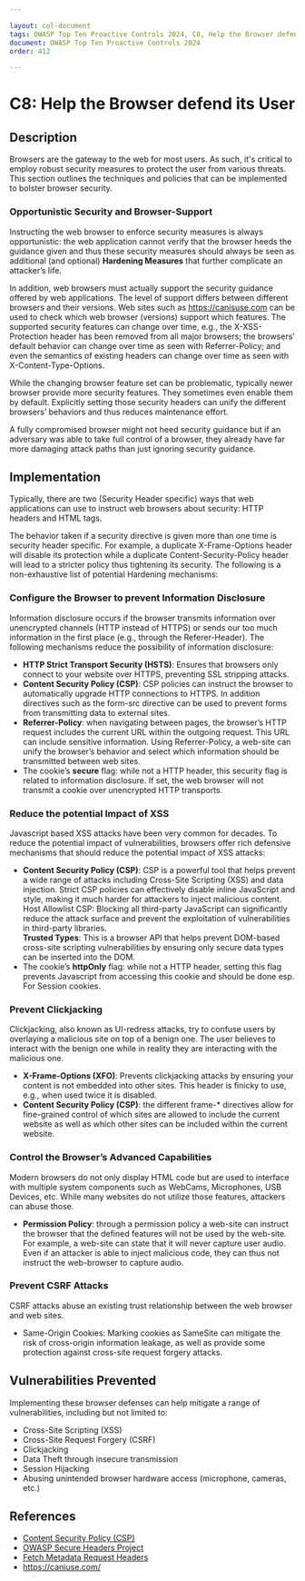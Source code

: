```yaml
---

layout: col-document
tags: OWASP Top Ten Proactive Controls 2024, C8, Help the Browser defend its User
document: OWASP Top Ten Proactive Controls 2024
order: 412

---
```


# C8: Help the Browser defend its User

## Description

Browsers are the gateway to the web for most users. As such, it's critical to employ robust security measures to protect the user from various threats. This section outlines the techniques and policies that can be implemented to bolster browser security.

### Opportunistic Security and Browser-Support

Instructing the web browser to enforce security measures is always opportunistic: the web application cannot verify that the browser heeds the guidance given and thus these security measures should always be seen as additional (and optional) **Hardening Measures** that further complicate an attacker’s life.

In addition, web browsers must actually support the security guidance offered by web applications. The level of support differs between different browsers and their versions. Web sites such as <https://canisuse.com> can be used to check which web browser (versions) support which features. The supported security features can change over time, e.g., the X-XSS-Protection header has been removed from all major browsers; the browsers’ default behavior can change over time as seen with Referrer-Policy; and even the semantics of existing headers can change over time as seen with X-Content-Type-Options.

While the changing browser feature set can be problematic, typically newer browser provide more security features. They sometimes even enable them by default. Explicitly setting those security headers can unify the different browsers’ behaviors and thus reduces maintenance effort.

A fully compromised browser might not heed security guidance but if an adversary was able to take full control of a browser, they already have far more damaging attack paths than just ignoring security guidance.

## Implementation

Typically, there are two (Security Header specific) ways that web applications can use to instruct web browsers about security: HTTP headers and HTML tags.

The behavior taken if a security directive is given more than one time is security header specific. For example, a duplicate X-Frame-Options header will disable its protection while a duplicate Content-Security-Policy header will lead to a stricter policy thus tightening its security.
The following is a non-exhaustive list of potential Hardening mechanisms:

### Configure the Browser to prevent Information Disclosure

Information disclosure occurs if the browser transmits information over unencrypted channels (HTTP instead of HTTPS) or sends our too much information in the first place (e.g., through the Referer-Header). The following mechanisms reduce the possibility of information disclosure:
- **HTTP Strict Transport Security (HSTS)**: Ensures that browsers only connect to your website over HTTPS, preventing SSL stripping attacks.
- **Content Security Policy (CSP)**: CSP policies can instruct the browser to automatically upgrade HTTP connections to HTTPS. In addition directives such as the form-src directive can be used to prevent forms from transmitting data to external sites.
- **Referrer-Policy**: when navigating between pages, the browser’s HTTP request includes the current URL within the outgoing request. This URL can include sensitive information. Using Referrer-Policy, a web-site can unify the browser’s behavior and select which information should be transmitted between web sites.
- The cookie’s **secure** flag: while not a HTTP header, this security flag is related to information disclosure. If set, the web browser will not transmit a cookie over unencrypted HTTP transports.

### Reduce the potential Impact of XSS

Javascript based XSS attacks have been very common for decades. To reduce the potential impact of vulnerabilities, browsers offer rich defensive mechanisms that should reduce the potential impact of XSS attacks:
- **Content Security Policy (CSP)**: CSP is a powerful tool that helps prevent a wide range of attacks including Cross-Site Scripting (XSS) and data injection. Strict CSP policies can effectively disable inline JavaScript and style, making it much harder for attackers to inject malicious content.  
    Host Allowlist CSP: Blocking all third-party JavaScript can significantly reduce the attack surface and prevent the exploitation of vulnerabilities in third-party libraries.  
    **Trusted Types**: This is a browser API that helps prevent DOM-based cross-site scripting vulnerabilities by ensuring only secure data types can be inserted into the DOM.
- The cookie’s **httpOnly** flag: while not a HTTP header, setting this flag prevents Javascript from accessing this cookie and should be done esp. For Session cookies.

### Prevent Clickjacking

Clickjacking, also known as UI-redress attacks, try to confuse users by overlaying a malicious site on top of a benign one. The user believes to interact with the benign one while in reality they are interacting with the malicious one.
- **X-Frame-Options (XFO)**: Prevents clickjacking attacks by ensuring your content is not embedded into other sites. This header is finicky to use, e.g., when used twice it is disabled.
- **Content Security Policy (CSP)**: the different frame-\* directives allow for fine-grained control of which sites are allowed to include the current website as well as which other sites can be included within the current website.

### Control the Browser’s Advanced Capabilities

Modern browsers do not only display HTML code but are used to interface with multiple system components such as WebCams, Microphones, USB Devices, etc. While many websites do not utilize those features, attackers can abuse those.
- **Permission Policy**: through a permission policy a web-site can instruct the browser that the defined features will not be used by the web-site. For example, a web-site can state that it will never capture user audio. Even if an attacker is able to inject malicious code, they can thus not instruct the web-browser to capture audio.

### Prevent CSRF Attacks

CSRF attacks abuse an existing trust relationship between the web browser and web sites.
- Same-Origin Cookies: Marking cookies as SameSite can mitigate the risk of cross-origin information leakage, as well as provide some protection against cross-site request forgery attacks.

## Vulnerabilities Prevented

Implementing these browser defenses can help mitigate a range of vulnerabilities, including but not limited to:
- Cross-Site Scripting (XSS)
- Cross-Site Request Forgery (CSRF)
- Clickjacking
- Data Theft through insecure transmission
- Session Hijacking
- Abusing unintended browser hardware access (microphone, cameras, etc.)

## References

- [Content Security Policy (CSP)](https://developer.mozilla.org/en-US/docs/Web/HTTP/CSP)
- [OWASP Secure Headers Project](https://owasp.org/www-project-secure-headers/)
- [Fetch Metadata Request Headers](https://www.w3.org/TR/fetch-metadata/)
- <https://caniuse.com/>
